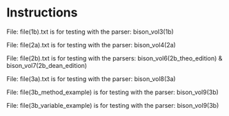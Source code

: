 # Instructions

File:  file(1b).txt is for testing with the parser:  bison_vol3(1b) <br>

File:  file(2a).txt is for testing with the parser:  bison_vol4(2a)

File:  file(2b).txt is for testing with the parsers:  bison_vol6(2b_theo_edition)   &     bison_vol7(2b_dean_edition)

File:  file(3a).txt is for testing with the parser:  bison_vol8(3a)

File:  file(3b_method_example) is for testing with the parser:  bison_vol9(3b)

File:  file(3b_variable_example) is for testing with the parser:  bison_vol9(3b)


<br><br>


